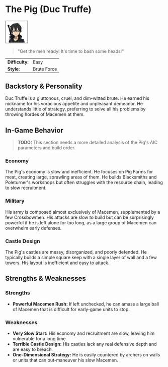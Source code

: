# The Pig (Duc Truffe)

![Portrait](./images/pig_portrait.png)
> "Get the men ready! It's time to bash some heads!"

| | |
| :--- | :--- |
| **Difficulty:** | Easy |
| **Style:** | Brute Force |

## Backstory & Personality
Duc Truffe is a gluttonous, cruel, and dim-witted brute. He earned his nickname for his voracious appetite and unpleasant demeanor. He understands little of strategy, preferring to solve all his problems by throwing hordes of Macemen at them.

## In-Game Behavior
> **TODO:** This section needs a more detailed analysis of the Pig's AIC parameters and build order.

### Economy
The Pig's economy is slow and inefficient. He focuses on Pig Farms for meat, creating large, sprawling areas of them. He builds Blacksmiths and Poleturner's workshops but often struggles with the resource chain, leading to slow recruitment.

### Military
His army is composed almost exclusively of Macemen, supplemented by a few Crossbowmen. His attacks are slow to build but can be surprisingly powerful if he is left alone for too long, as a large group of Macemen can overwhelm early defenses.

### Castle Design
The Pig's castles are messy, disorganized, and poorly defended. He typically builds a simple square keep with a single layer of wall and a few towers. His layout is inefficient and easy to attack.

## Strengths & Weaknesses
### Strengths
* **Powerful Macemen Rush:** If left unchecked, he can amass a large ball of Macemen that is difficult for early-game units to stop.

### Weaknesses
* **Very Slow Start:** His economy and recruitment are slow, leaving him vulnerable for a long time.
* **Terrible Castle Design:** His castles lack any real defensive depth and are easy to breach.
* **One-Dimensional Strategy:** He is easily countered by archers on walls or units that can out-maneuver his slow Macemen.